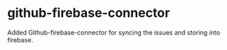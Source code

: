 # github-firebase-connector
Added Github-firebase-connector for syncing the issues and storing into firebase.

